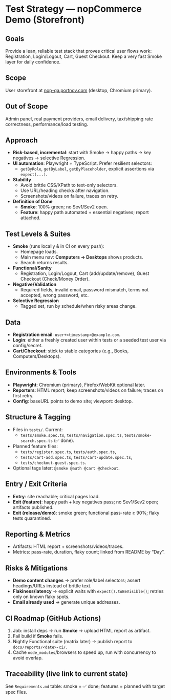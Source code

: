 # Test Strategy — nopCommerce Demo (Storefront)

## Goals
Provide a lean, reliable test stack that proves critical user flows work: Registration, Login/Logout, Cart, Guest Checkout. Keep a very fast Smoke layer for daily confidence.

## Scope
User storefront at [nop-qa.portnov.com](https://nop-qa.portnov.com/) (desktop, Chromium primary).

## Out of Scope
Admin panel, real payment providers, email delivery, tax/shipping rate correctness, performance/load testing.

## Approach
- **Risk-based, incremental**: start with Smoke → happy paths → key negatives → selective Regression.
- **UI automation**: Playwright + TypeScript. Prefer resilient selectors:
  - `getByRole`, `getByLabel`, `getByPlaceholder`, explicit assertions via `expect(...)`.
- **Stability**
  - Avoid brittle CSS/XPath to text-only selectors.
  - Use URL/heading checks after navigation.
  - Screenshots/videos on failure, traces on retry.
- **Definition of Done**
  - **Smoke**: 100% green; no Sev1/Sev2 open.
  - **Feature**: happy path automated + essential negatives; report attached.

## Test Levels & Suites
- **Smoke** (runs locally & in CI on every push):
  - Homepage loads.
  - Main menu nav: **Computers → Desktops** shows products.
  - Search returns results.
- **Functional/Sanity**
  - Registration, Login/Logout, Cart (add/update/remove), Guest Checkout (Check/Money Order).
- **Negative/Validation**
  - Required fields, invalid email, password mismatch, terms not accepted, wrong password, etc.
- **Selective Regression**
  - Tagged set, run by schedule/when risky areas change.

## Data
- **Registration email**: `user+<timestamp>@example.com`.
- **Login**: either a freshly created user within tests or a seeded test user via config/secret.
- **Cart/Checkout**: stick to stable categories (e.g., Books, Computers/Desktops).

## Environments & Tools
- **Playwright**: Chromium (primary), Firefox/WebKit optional later.
- **Reporters**: HTML report; keep screenshots/videos on failure; traces on first retry.
- **Config**: baseURL points to demo site; viewport: desktop.

## Structure & Tagging
- Files in `tests/`. Current:
  - `tests/smoke.spec.ts`, `tests/navigation.spec.ts`, `tests/smoke-search.spec.ts` (✅ done).
- Planned feature files:
  - `tests/register.spec.ts`, `tests/auth.spec.ts`,
  - `tests/cart-add.spec.ts`, `tests/cart-update.spec.ts`,
  - `tests/checkout-guest.spec.ts`.
- Optional tags later: `@smoke @auth @cart @checkout`.

## Entry / Exit Criteria
- **Entry**: site reachable; critical pages load.
- **Exit (feature)**: happy path + key negatives pass; no Sev1/Sev2 open; artifacts published.
- **Exit (release/demo)**: smoke green; functional pass-rate ≥ 90%; flaky tests quarantined.

## Reporting & Metrics
- Artifacts: HTML report + screenshots/videos/traces.
- Metrics: pass-rate, duration, flaky count; linked from README by “Day”.

## Risks & Mitigations
- **Demo content changes** → prefer role/label selectors; assert headings/URLs instead of brittle text.
- **Flakiness/latency** → explicit waits with `expect().toBeVisible()`; retries only on known flaky spots.
- **Email already used** → generate unique addresses.

## CI Roadmap (GitHub Actions)
1) Job: install deps → run **Smoke** → upload HTML report as artifact.
2) Fail build if **Smoke** fails.
3) Nightly Functional suite (matrix later) → publish report to `docs/reports/<date>-ci/`.
4) Cache `node_modules`/browsers to speed up, run with concurrency to avoid overlap.

## Traceability (live link to current state)
See `Requirements.md` table: smoke = ✅ done; features = planned with target spec files.
